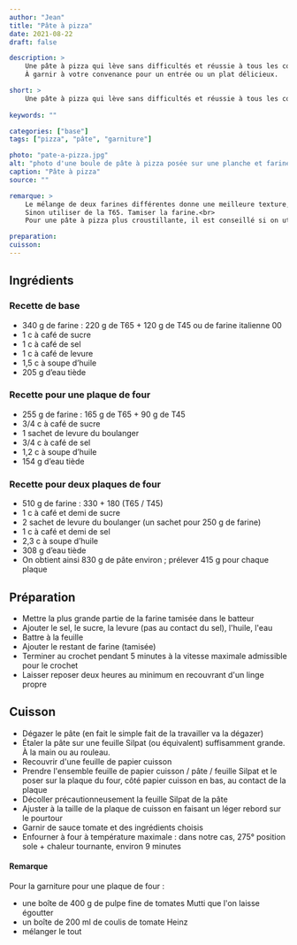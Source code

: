 ```yaml
---
author: "Jean"
title: "Pâte à pizza"
date: 2021-08-22
draft: false

description: >
    Une pâte à pizza qui lève sans difficultés et réussie à tous les coups.<br />
    À garnir à votre convenance pour un entrée ou un plat délicieux.

short: >
    Une pâte à pizza qui lève sans difficultés et réussie à tous les coups.
    
keywords: ""

categories: ["base"]
tags: ["pizza", "pâte", "garniture"]

photo: "pate-a-pizza.jpg"
alt: "photo d'une boule de pâte à pizza posée sur une planche et farinée."
caption: "Pâte à pizza"
source: ""

remarque: >
    Le mélange de deux farines différentes donne une meilleure texture, avec plus de facilité pour étaler la pâte.<br />
    Sinon utiliser de la T65. Tamiser la farine.<br>
    Pour une pâte à pizza plus croustillante, il est conseillé si on utilise de la pulpe de tomate de laisser égoutter celle-ci suffisamment longtemps, en fait dès le moment où on prépare la pâte.

preparation: 
cuisson: 
---
```



## Ingrédients
### Recette de base
- 340 g de farine : 220 g de T65 + 120 g de T45 ou de farine italienne 00
- 1 c à café de sucre
- 1 c à café de sel
- 1 c à café de levure
- 1,5 c à soupe d’huile
- 205 g d’eau tiède
### Recette pour une plaque de four
- 255 g de farine : 165 g de T65 + 90 g de T45
- 3/4 c à café  de sucre
- 1 sachet de levure du boulanger
- 3/4 c à café de sel
- 1,2 c à soupe d’huile
- 154 g d’eau tiède
### Recette pour deux plaques de four
- 510 g de farine : 330 + 180 (T65 / T45)
- 1 c à café et demi de sucre
- 2 sachet de levure du boulanger (un sachet pour 250 g de farine)
- 1 c à café et demi de sel
- 2,3 c à soupe d’huile
- 308 g d’eau tiède
- On obtient ainsi 830 g de pâte environ ; prélever 415 g pour chaque plaque
## Préparation
- Mettre la plus grande partie de la farine tamisée dans le batteur
- Ajouter le sel, le sucre, la levure (pas au contact du sel), l'huile, l'eau
- Battre à la feuille
- Ajouter le restant de farine (tamisée)
- Terminer au crochet pendant 5 minutes à la vitesse maximale admissible pour le crochet
- Laisser reposer deux heures au minimum en recouvrant d'un linge propre
## Cuisson
- Dégazer le pâte (en fait le simple fait de la travailler va la dégazer)
- Étaler la pâte sur une feuille Silpat (ou équivalent) suffisamment grande. À la main ou au rouleau.
- Recouvrir d'une feuille de papier cuisson
- Prendre l'ensemble feuille de papier cuisson / pâte / feuille Silpat et le poser sur la plaque du four, côté papier cuisson en bas, au contact de la plaque
- Décoller précautionneusement la feuille Silpat de la pâte
- Ajuster à la taille de la plaque de cuisson en faisant un léger rebord sur le pourtour
- Garnir de sauce tomate et des ingrédients choisis
- Enfourner à four à température maximale : dans notre cas, 275° position sole + chaleur tournante, environ 9 minutes

#### Remarque
Pour la garniture pour une plaque de four : 

- une boîte de 400 g de pulpe fine de tomates Mutti que l'on laisse égoutter
- un boîte de 200 ml de coulis de tomate Heinz
- mélanger le tout

